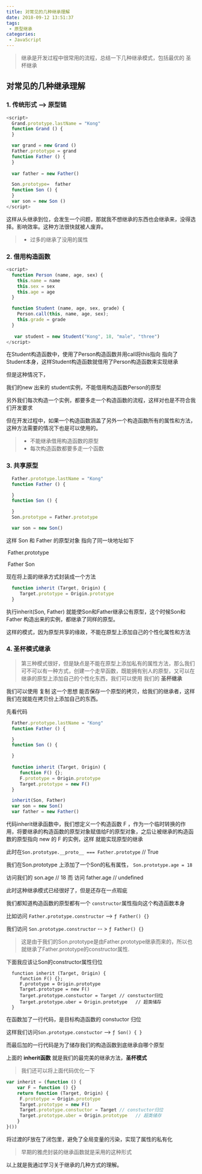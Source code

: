 ```yaml
---
title: 对常见的几种继承理解
date: 2018-09-12 13:51:37
tags:
 - 原型继承
categories:
 - JavaScript
---
```

> 继承是开发过程中很常用的流程，总结一下几种继承模式，包括最优的 圣杯继承

<!--more-->

## 对常见的几种继承理解


### 1. 传统形式 --> 原型链

```javascript
<script>
  Grand.prototype.lastName = "Kong"
  function Grand () {
  }  

  var grand = new Grand ()
  Father.prototype = grand
  function Father () {
  }
  
  var father = new Father()

  Son.prototype=  father
  function Son () {
  }
  var son = new Son ()
</script>		
```

这样从头继承到位，会发生一个问题，那就我不想继承的东西也会继承来，没得选择。影响效率。这种方法很快就被人废弃。

> - 过多的继承了没用的属性



### 2. 借用构造函数

```javascript
<script>
  function Person (name, age, sex) {
    this.name = name
    this.sex = sex
    this.age = age
  }

  function Student (name, age, sex, grade) {
    Person.call(this, name, age, sex);
    this.grade = grade
  }
  
   var student = new Student("Kong", 18, "male", "three")
</script>
```

在Student构造函数中，使用了Person构造函数并用call将this指向 指向了Student本身，这样Student构造函数就借用了Person构造函数来实现继承

但是这种情况下，

我们的new 出来的 student实例，不能借用构造函数Person的原型

另外我们每次构造一个实例，都要多走一个构造函数的流程，这样对也是不符合我们开发要求

但在开发过程中，如果一个构造函数涵盖了另外一个构造函数所有的属性和方法，这种方法需要的情况下也是可以使用的。

> - 不能继承借用构造函数的原型
> - 每次构造函数都要多走一个函数



### 3. 共享原型

```javascript
  Father.prototype.lastName = "Kong"
  function Father () {

  }
  function Son () {

  }
  Son.prototype = Father.prototype

  var son = new Son()
```

这样 Son 和 Father 的原型对象 指向了同一块地址如下	     	                	

​		Father.prototype 

​	Father				Son

现在将上面的继承方式封装成一个方法

```javascript
  function inherit (Target, Origin) {
     Target.prototype = Origin.prototype
  }
```

执行inherit(Son, Father) 就能使Son和Father继承公有原型，这个时候Son和Father 构造出来的实例，都继承了同样的原型。

这样的模式，因为原型共享的缘故，不能在原型上添加自己的个性化属性和方法



### 4. 圣杯模式继承

> 第三种模式很好，但是缺点是不能在原型上添加私有的属性方法，那么我们可不可以有一种方式，创建一个走早函数，既能拥有别人的原型，又可以在继承的原型上添加自己的个性化东西，我们可以使用 我们的 **圣杯继承**

我们可以使用 复制 这一个思想 能否保存一个原型的拷贝，给我们的继承者，这样我们在就能在拷贝份上添加自己的东西。

先看代码

```javascript
  Father.prototype.lastName = "Kong"
  function Father () {

  }
  function Son () {

  }
  
  function inherit (Target, Origin) {
     function F() {};
     F.prototype = Origin.prototype
     Target.prototype = new F()
  }

  inherit(Son, Father)
  var son = new Son()
  var father = new Father()
```

代码inherit继承函数中，我们想定义一个构造函数 F ，作为一个临时转换的作用，将要继承的构造函数的原型对象赋值给F的原型对象，之后让被继承的构造函数的原型指向 new 的 F 的实例，这样 就能实现原型的继承

此时在`Son.prototype.__proto__ === Father.prototype`  // True  

我们在Son.prototype 上添加了一个Son的私有属性， `Son.prototype.age = 18`

访问我们的 son.age  // 18    而 访问 father.age  //  undefined



此时这种继承模式已经很好了，但是还存在一点瑕疵

我们都知道构造函数的原型都有一个 `constructor`属性指向这个构造函数本身

比如访问   `Father.prototype.constructor`   -->  `ƒ Father() {}`

我们访问 `Son.prototype.constructor` -- > `ƒ Father() {}`

>  这是由于我们的Son.prototype是由Father.prototype继承而来的，所以也就继承了Father.prototype的constructor属性.

下面我应该让Son的constructor属性归位

```
  function inherit (Target, Origin) {
     function F() {};
     F.prototype = Origin.prototype
     Target.prototype = new F()
     Target.prototype.constuctor = Target // constuctor归位
     Target.prototype.uber = Origin.prototype   // 超类储存
  }
```

在函数加了一行代码，是目标构造函数的 constuctor 归位

这样我们访问`Son.prototype.constuctor`   --> `ƒ Son() { }`

而最后加的一行代码是为了储存我们的构造函数到底继承自哪个原型 

上面的 **inherit函数** 就是我们的最完美的继承方法，**圣杯模式**



> 我们还可以将上面代码优化一下

```javascript
var inherit = (function () {
    var F = function () {}
    return function (Target, Origin) {
     F.prototype = Origin.prototype
     Target.prototype = new F()
     Target.prototype.constuctor = Target // constuctor归位
     Target.prototype.uber = Origin.prototype   // 超类储存
	}
}())
```

将过渡的F放在了闭包里，避免了全局变量的污染，实现了属性的私有化

> 早期的雅虎封装的继承函数就是采用的这种形式



以上就是我通过学习关于继承的几种方式的理解。